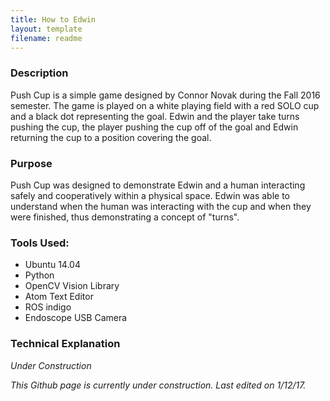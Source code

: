 ```yaml
---
title: How to Edwin
layout: template
filename: readme
---
```


### Description
<p>Push Cup is a simple game designed by Connor Novak during the Fall 2016
semester. The game is played on a white playing field with a red SOLO cup and a
black dot representing the goal. Edwin and the player take turns pushing the
cup, the player pushing the cup off of the goal and Edwin returning the cup to
a position covering the goal.</p>

### Purpose
<p>Push Cup was designed to demonstrate Edwin and a human interacting safely and
cooperatively within a physical space. Edwin was able to understand when the
human was interacting with the cup and when they were finished, thus
demonstrating a concept of "turns".</p>

### Tools Used:
- Ubuntu 14.04
- Python
- OpenCV Vision Library
- Atom Text Editor
- ROS indigo
- Endoscope USB Camera

### Technical Explanation
*Under Construction*

*This Github page is currently under construction. Last edited on 1/12/17.*
